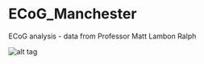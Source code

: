 # ECoG_Manchester
ECoG analysis - data from Professor Matt Lambon Ralph

![alt tag](https://github.com/QihongL/ECoG_Manchester/blob/master/plots/tempAcc_commonSubj.jpg)

